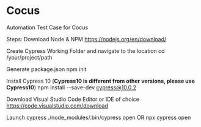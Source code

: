 # Cocus
Automation Test Case for Cocus


Steps:
Download Node & NPM
https://nodejs.org/en/download/

Create Cypress Working Folder and navigate to the location
cd /your/project/path

Generate package.json
npm init

Install Cypress 10 (**Cypress10 is different from other versions, please use Cypress10**)
npm install --save-dev cypress@10.0.2

Download Visual Studio Code Editor or IDE of choice
https://code.visualstudio.com/download

Launch cypress
./node_modules/.bin/cypress open  OR
npx cypress open
